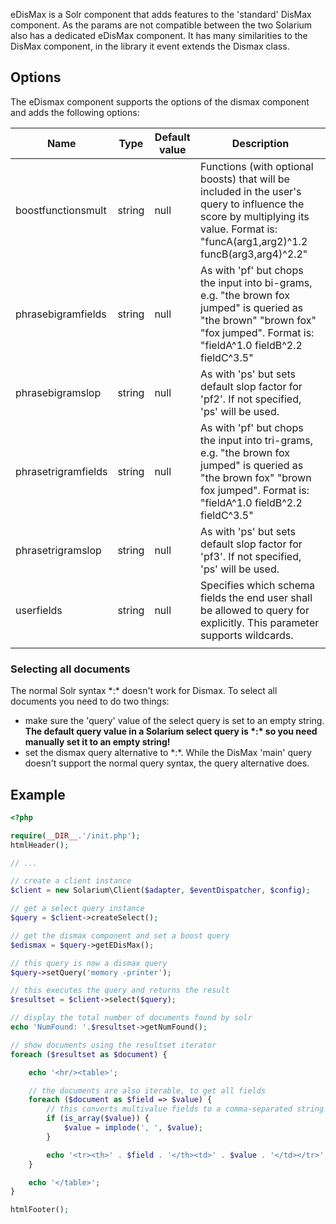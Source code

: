 eDisMax is a Solr component that adds features to the 'standard' DisMax component. As the params are not compatible between the two Solarium also has a dedicated eDisMax component. It has many similarities to the DisMax component, in the library it event extends the Dismax class.

Options
-------

The eDismax component supports the options of the dismax component and adds the following options:

| Name                | Type   | Default value | Description                                                                                                                                                                        |
|---------------------|--------|---------------|------------------------------------------------------------------------------------------------------------------------------------------------------------------------------------|
| boostfunctionsmult  | string | null          | Functions (with optional boosts) that will be included in the user's query to influence the score by multiplying its value. Format is: "funcA(arg1,arg2)^1.2 funcB(arg3,arg4)^2.2" |
| phrasebigramfields  | string | null          | As with 'pf' but chops the input into bi-grams, e.g. "the brown fox jumped" is queried as "the brown" "brown fox" "fox jumped". Format is: "fieldA^1.0 fieldB^2.2 fieldC^3.5"      |
| phrasebigramslop    | string | null          | As with 'ps' but sets default slop factor for 'pf2'. If not specified, 'ps' will be used.                                                                                          |
| phrasetrigramfields | string | null          | As with 'pf' but chops the input into tri-grams, e.g. "the brown fox jumped" is queried as "the brown fox" "brown fox jumped". Format is: "fieldA^1.0 fieldB^2.2 fieldC^3.5"       |
| phrasetrigramslop   | string | null          | As with 'ps' but sets default slop factor for 'pf3'. If not specified, 'ps' will be used.                                                                                          |
| userfields          | string | null          | Specifies which schema fields the end user shall be allowed to query for explicitly. This parameter supports wildcards.                                                            |
||

### Selecting all documents

The normal Solr syntax \*:\* doesn't work for Dismax. To select all documents you need to do two things:

-   make sure the 'query' value of the select query is set to an empty string. **The default query value in a Solarium select query is \*:\* so you need manually set it to an empty string!**
-   set the dismax query alternative to \*:\*. While the DisMax 'main' query doesn't support the normal query syntax, the query alternative does.

Example
-------

```php
<?php

require(__DIR__.'/init.php');
htmlHeader();

// ...

// create a client instance
$client = new Solarium\Client($adapter, $eventDispatcher, $config);

// get a select query instance
$query = $client->createSelect();

// get the dismax component and set a boost query
$edismax = $query->getEDisMax();

// this query is now a dismax query
$query->setQuery('memory -printer');

// this executes the query and returns the result
$resultset = $client->select($query);

// display the total number of documents found by solr
echo 'NumFound: '.$resultset->getNumFound();

// show documents using the resultset iterator
foreach ($resultset as $document) {

    echo '<hr/><table>';

    // the documents are also iterable, to get all fields
    foreach ($document as $field => $value) {
        // this converts multivalue fields to a comma-separated string
        if (is_array($value)) {
            $value = implode(', ', $value);
        }

        echo '<tr><th>' . $field . '</th><td>' . $value . '</td></tr>';
    }

    echo '</table>';
}

htmlFooter();

```

